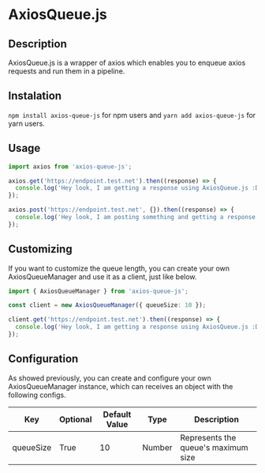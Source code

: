 # AxiosQueue.js

## Description

AxiosQueue.js is a wrapper of axios which enables you to enqueue axios requests and run them in a pipeline.

## Instalation

`npm install axios-queue-js` for npm users and `yarn add axios-queue-js` for yarn users.

## Usage

```typescript
import axios from 'axios-queue-js';

axios.get('https://endpoint.test.net').then((response) => {
  console.log('Hey look, I am getting a response using AxiosQueue.js :D');
});

axios.post('https://endpoint.test.net', {}).then((response) => {
  console.log('Hey look, I am posting something and getting a response using AxiosQueue.js :D');
});
```

## Customizing

If you want to customize the queue length, you can create your own AxiosQueueManager and use it as a client, just like below.

```typescript
import { AxiosQueueManager } from 'axios-queue-js';

const client = new AxiosQueueManager({ queueSize: 10 });

client.get('https://endpoint.test.net').then((response) => {
  console.log('Hey look, I am getting a response using AxiosQueue.js :D');
});
```

## Configuration

As showed previously, you can create and configure your own AxiosQueueManager instance, which can receives an object with the following configs.

| Key       | Optional | Default Value | Type   | Description                         |
| --------- | -------- | ------------- | ------ | ----------------------------------- |
| queueSize | True     | 10            | Number | Represents the queue's maximum size |
